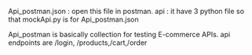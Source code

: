 Api_postman.json : open this file in postman.
api : it have 3 python file so that mockApi.py is for Api_postman.json

Api_postman is basically collection for testing E-commerce APIs.
api endpoints are /login, /products,/cart,/order

